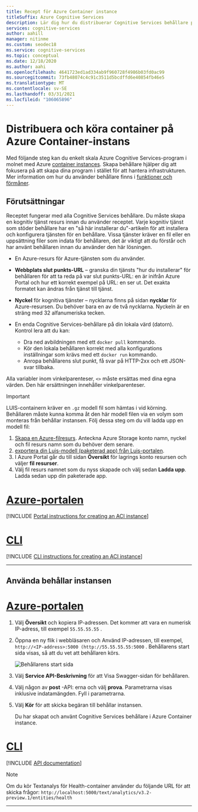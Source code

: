 ```yaml
---
title: Recept för Azure Container instance
titleSuffix: Azure Cognitive Services
description: Lär dig hur du distribuerar Cognitive Services behållare på Azure Container instance
services: cognitive-services
author: aahill
manager: nitinme
ms.custom: seodec18
ms.service: cognitive-services
ms.topic: conceptual
ms.date: 12/18/2020
ms.author: aahi
ms.openlocfilehash: 4641723ed1ad334ab9f960728f4986b03fd0ac99
ms.sourcegitcommit: 73fb48074c4c91c3511d5bcdffd6e40854fb46e5
ms.translationtype: MT
ms.contentlocale: sv-SE
ms.lasthandoff: 03/31/2021
ms.locfileid: "106065896"
---
```

# <a name="deploy-and-run-container-on-azure-container-instance"></a>Distribuera och köra container på Azure Container-instans

Med följande steg kan du enkelt skala Azure Cognitive Services-program i molnet med Azure [container instances](../../container-instances/index.yml). Skapa behållare hjälper dig att fokusera på att skapa dina program i stället för att hantera infrastrukturen. Mer information om hur du använder behållare finns i [funktioner och förmåner](../cognitive-services-container-support.md#features-and-benefits).

## <a name="prerequisites"></a>Förutsättningar

Receptet fungerar med alla Cognitive Services behållare. Du måste skapa en kognitiv tjänst resurs innan du använder receptet. Varje kognitiv tjänst som stöder behållare har en "så här installerar du"-artikeln för att installera och konfigurera tjänsten för en behållare. Vissa tjänster kräver en fil eller en uppsättning filer som indata för behållaren, det är viktigt att du förstår och har använt behållaren innan du använder den här lösningen.

* En Azure-resurs för Azure-tjänsten som du använder.
* **Webbplats slut punkts-URL** – granska din tjänsts "hur du installerar" för behållaren för att ta reda på var slut punkts-URL: en är inifrån Azure Portal och hur ett korrekt exempel på URL: en ser ut. Det exakta formatet kan ändras från tjänst till tjänst.
* **Nyckel** för kognitiva tjänster – nycklarna finns på sidan **nycklar** för Azure-resursen. Du behöver bara en av de två nycklarna. Nyckeln är en sträng med 32 alfanumeriska tecken.

* En enda Cognitive Services-behållare på din lokala värd (datorn). Kontrol lera att du kan:
  * Dra ned avbildningen med ett `docker pull` kommando.
  * Kör den lokala behållaren korrekt med alla konfigurations inställningar som krävs med ett `docker run` kommando.
  * Anropa behållarens slut punkt, få svar på HTTP-2xx och ett JSON-svar tillbaka.

Alla variabler inom vinkelparenteser, `<>` måste ersättas med dina egna värden. Den här ersättningen innehåller vinkelparenteser.

> [!IMPORTANT]
> LUIS-containern kräver en `.gz` modell fil som hämtas i vid körning. Behållaren måste kunna komma åt den här modell filen via en volym som monteras från behållar instansen. Följ dessa steg om du vill ladda upp en modell fil:
> 1. [Skapa en Azure-filresurs](../../storage/files/storage-how-to-create-file-share.md). Anteckna Azure Storage konto namn, nyckel och fil resurs namn som du behöver dem senare.
> 2. [exportera din Luis-modell (paketerad app) från Luis-portalen](../LUIS/luis-container-howto.md#export-packaged-app-from-luis). 
> 3. I Azure Portal går du till sidan **Översikt** för lagrings konto resursen och väljer **fil resurser**. 
> 4. Välj fil resurs namnet som du nyss skapade och välj sedan **Ladda upp**. Ladda sedan upp din paketerade app. 

# <a name="azure-portal"></a>[Azure-portalen](#tab/portal)

[!INCLUDE [Portal instructions for creating an ACI instance](includes/create-container-instances-resource.md)]

# <a name="cli"></a>[CLI](#tab/cli)

[!INCLUDE [CLI instructions for creating an ACI instance](../containers/includes/create-container-instances-resource-from-azure-cli.md)]

---


## <a name="use-the-container-instance"></a>Använda behållar instansen

# <a name="azure-portal"></a>[Azure-portalen](#tab/portal)

1. Välj **Översikt** och kopiera IP-adressen. Det kommer att vara en numerisk IP-adress, till exempel `55.55.55.55` .
1. Öppna en ny flik i webbläsaren och Använd IP-adressen, till exempel, `http://<IP-address>:5000 (http://55.55.55.55:5000` . Behållarens start sida visas, så att du vet att behållaren körs.

    ![Behållarens start sida](../../../includes/media/cognitive-services-containers-api-documentation/container-webpage.png)

1. Välj **Service API-Beskrivning** för att Visa Swagger-sidan för behållaren.

1. Välj någon av **post** -API: erna och välj **prova**.  Parametrarna visas inklusive indatamängden. Fyll i parametrarna.

1. Välj **Kör** för att skicka begäran till behållar instansen.

    Du har skapat och använt Cognitive Services behållare i Azure Container instance.

# <a name="cli"></a>[CLI](#tab/cli)

[!INCLUDE [API documentation](../../../includes/cognitive-services-containers-api-documentation.md)]

> [!NOTE]
> Om du kör Textanalys för Health-container använder du följande URL för att skicka frågor: `http://localhost:5000/text/analytics/v3.2-preview.1/entities/health`

---
